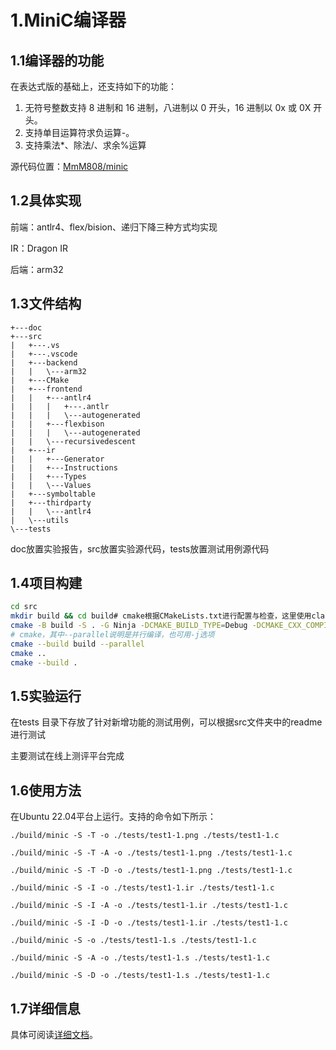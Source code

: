 # 1.MiniC编译器

## 1.1编译器的功能

在表达式版的基础上，还支持如下的功能：

1. 无符号整数支持 8 进制和 16 进制，八进制以 0 开头，16 进制以 0x 或 0X 开头。
2. 支持单目运算符求负运算-。
3. 支持乘法*、除法/、求余%运算

源代码位置：[MmM808/minic](https://github.com/MmM808/minic)

## 1.2具体实现

前端：antlr4、flex/bision、递归下降三种方式均实现

IR：Dragon IR

后端：arm32

## 1.3文件结构

~~~text
+---doc
+---src
|   +---.vs
|   +---.vscode
|   +---backend
|   |   \---arm32
|   +---CMake
|   +---frontend
|   |   +---antlr4
|   |   |   +---.antlr
|   |   |   \---autogenerated
|   |   +---flexbison
|   |   |   \---autogenerated
|   |   \---recursivedescent
|   +---ir
|   |   +---Generator
|   |   +---Instructions
|   |   +---Types
|   |   \---Values
|   +---symboltable
|   +---thirdparty
|   |   \---antlr4
|   \---utils
\---tests
~~~

doc放置实验报告，src放置实验源代码，tests放置测试用例源代码

## 1.4项目构建

```bash
cd src
mkdir build && cd build# cmake根据CMakeLists.txt进行配置与检查，这里使用clang编译器并且是Debug模式
cmake -B build -S . -G Ninja -DCMAKE_BUILD_TYPE=Debug -DCMAKE_CXX_COMPILER:FILEPATH=/usr/bin/clang++
# cmake，其中--parallel说明是并行编译，也可用-j选项
cmake --build build --parallel
cmake ..
cmake --build .
```

## 1.5实验运行

在tests 目录下存放了针对新增功能的测试用例，可以根据src文件夹中的readme进行测试

主要测试在线上测评平台完成

## 1.6使用方法

在Ubuntu 22.04平台上运行。支持的命令如下所示：

```shell
./build/minic -S -T -o ./tests/test1-1.png ./tests/test1-1.c

./build/minic -S -T -A -o ./tests/test1-1.png ./tests/test1-1.c

./build/minic -S -T -D -o ./tests/test1-1.png ./tests/test1-1.c

./build/minic -S -I -o ./tests/test1-1.ir ./tests/test1-1.c

./build/minic -S -I -A -o ./tests/test1-1.ir ./tests/test1-1.c

./build/minic -S -I -D -o ./tests/test1-1.ir ./tests/test1-1.c

./build/minic -S -o ./tests/test1-1.s ./tests/test1-1.c

./build/minic -S -A -o ./tests/test1-1.s ./tests/test1-1.c

./build/minic -S -D -o ./tests/test1-1.s ./tests/test1-1.c
```
## 1.7详细信息
具体可阅读[详细文档](doc/README.md)。






